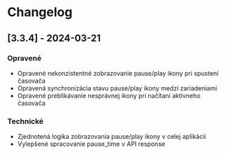 # Changelog

## [3.3.4] - 2024-03-21

### Opravené
- Opravené nekonzistentné zobrazovanie pause/play ikony pri spustení časovača
- Opravená synchronizácia stavu pause/play ikony medzi zariadeniami
- Opravené preblikávanie nesprávnej ikony pri načítaní aktívneho časovača

### Technické
- Zjednotená logika zobrazovania pause/play ikony v celej aplikácii
- Vylepšené spracovanie pause_time v API response